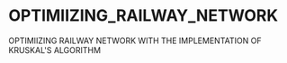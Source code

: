 # OPTIMIIZING_RAILWAY_NETWORK
OPTIMIIZING RAILWAY NETWORK WITH THE IMPLEMENTATION OF KRUSKAL'S ALGORITHM
